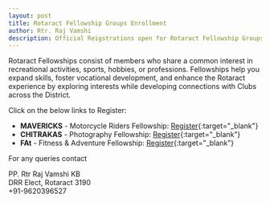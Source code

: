 ```yaml
---
layout: post
title: Rotaract Fellowship Groups Enrollment
author: Rtr. Raj Vamshi
description: Official Reigstrations open for Rotaract Fellowship Groups.
---
```

Rotaract Fellowships consist of members who share a common interest in recreational activities, sports, hobbies, or professions. Fellowships help you expand skills, foster vocational development, and enhance the Rotaract experience by exploring interests while developing connections with Clubs across the District.

Click on the below links to Register:

* **MAVERICKS** - Motorcycle Riders Fellowship: [Register](https://forms.gle/rhiwH2qRiBqqNdX56){:target="_blank"}
* **CHITRAKAS** - Photography Fellowship: [Register](https://forms.gle/FGGHwLhD6zvHLuqEA){:target="_blank"}
* **FAt** - Fitness & Adventure Fellowship: [Register](https://forms.gle/dSXfm5ZFhj688bYTA){:target="_blank"}

For any queries contact

PP. Rtr Raj Vamshi KB <br/>
DRR Elect, Rotaract 3190 <br/>
+91-9620396527